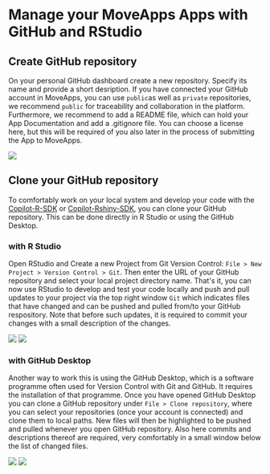 # Manage your MoveApps Apps with GitHub and RStudio

## Create GitHub repository
On your personal GitHub dashboard create a new repository. Specify its name and provide a short desription. If you have connected your GitHub account in MoveApps, you can use `public`as well as `private` repositories, we recommend `public` for traceability and collaboration in the platform. Furthermore, we recommend to add a README file, which can hold your App Documentation and add a .gitignore file. You can choose a license here, but this will be required of you also later in the process of submitting the App to MoveApps.

![](../files/Github_newRepo.png)

## Clone your GitHub repository
To comfortably work on your local system and develop your code with the [Copilot-R-SDK](copilot-r-sdk.md) or [Copilot-Rshiny-SDK](copilot-shiny-sdk.md), you can clone your GitHub repository. This can be done directly in R Studio or using the GitHub Desktop.

### with R Studio
Open RStudio and Create a new Project from Git Version Control: `File > New Project > Version Control > Git`. Then enter the URL of your GitHub repository and select your local project directory name. That's it, you can now use RStudio to develop and test your code locally and push and pull updates to your project via the top right window `Git` which indicates files that have changed and can be pushed and pulled from/to your GitHub respository. Note that before such updates, it is required to commit your changes with a small description of the changes.

![](../files/Rstudio_Clone.png)
![](../files/Rstudio_GitOverview.png)

### with GitHub Desktop
Another way to work this is using the GitHub Desktop, which is a software programme often used for Version Control with Git and GitHub. It requires the installation of that programme. Once you have opened GitHub Desktop you can clone a GitHub repository under `File > Clone repository`, where you can select your repositories (once your account is connected) and clone them to local paths. New files will then be highlighted to be pushed and pulled whenever you open GitHub repository. Also here commits and descriptions thereof are required, very comfortably in a small window below the list of changed files.

![](../files/GitDesktop_Clone.png)
![](../files/GitDesktop_Overview.png)